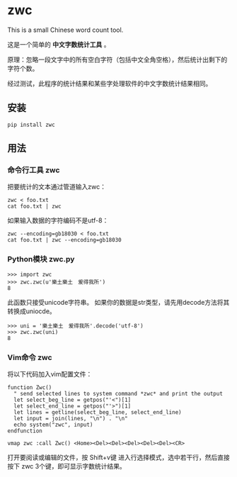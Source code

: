 zwc
===

This is a small Chinese word count tool.

这是一个简单的 **中文字数统计工具** 。

原理：忽略一段文字中的所有空白字符（包括中文全角空格），然后统计出剩下的字符个数。

经过测试，此程序的统计结果和某些字处理软件的中文字数统计结果相同。

## 安装

    pip install zwc

## 用法

### 命令行工具 zwc

把要统计的文本通过管道输入zwc：

    zwc < foo.txt
    cat foo.txt | zwc

如果输入数据的字符编码不是utf-8：

    zwc --encoding=gb18030 < foo.txt
    cat foo.txt | zwc --encoding=gb18030

### Python模块 zwc.py

    >>> import zwc
    >>> zwc.zwc(u'樂土樂土　爰得我所')
    8

此函数只接受unicode字符串。
如果你的数据是str类型，请先用decode方法将其转换成uniocde。

    >>> uni = '樂土樂土　爰得我所'.decode('utf-8')
    >>> zwc.zwc(uni)
    8

### Vim命令 zwc

将以下代码加入vim配置文件：

    function Zwc()
      " send selected lines to system command *zwc* and print the output
      let select_beg_line = getpos("'<")[1]
      let select_end_line = getpos("'>")[1]
      let lines = getline(select_beg_line, select_end_line)
      let input = join(lines, "\n") . "\n"
      echo system("zwc", input)
    endfunction

    vmap zwc :call Zwc() <Home><Del><Del><Del><Del><Del><CR>

打开要阅读或编辑的文件，按 Shift+v键 进入行选择模式，选中若干行，然后直接按下 zwc 3个键，即可显示字数统计结果。
